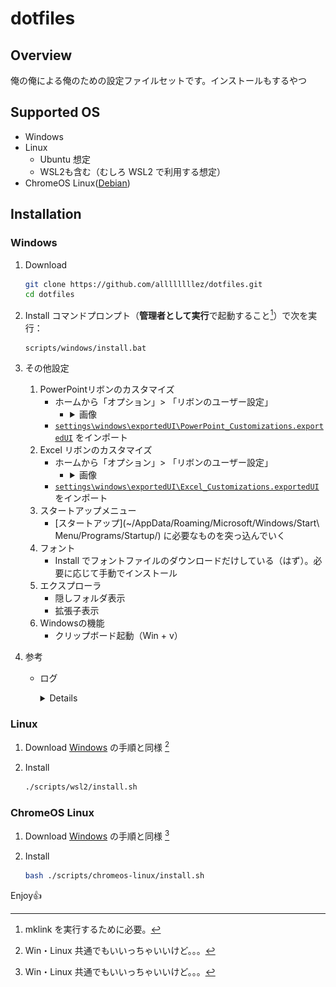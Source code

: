 # dotfiles

## Overview
俺の俺による俺のための設定ファイルセットです。インストールもするやつ

## Supported OS
- Windows
- Linux
    - Ubuntu 想定
    - WSL2も含む（むしろ WSL2 で利用する想定）
- ChromeOS Linux([Debian](https://support.google.com/chromebook/answer/9145439))

## Installation

### Windows

1. Download

   ```bash
   git clone https://github.com/allllllllez/dotfiles.git
   cd dotfiles
   ```

1. Install
   コマンドプロンプト（**管理者として実行**で起動すること[^1]）で次を実行：

   ```command
   scripts/windows/install.bat
   ```

1. その他設定
    1. PowerPointリボンのカスタマイズ
        - ホームから「オプション」> 「リボンのユーザー設定」
            - <details>
              <summary>画像</summary>

              ![alt text](images/image_1.png)
              </details>
        - [`settings\windows\exportedUI\PowerPoint_Customizations.exportedUI`](./settings/windows/exportedUI/PowerPoint_Customizations.exportedUI) をインポート
    1. Excel リボンのカスタマイズ
        - ホームから「オプション」> 「リボンのユーザー設定」
            - <details>
              <summary>画像</summary>

              ![alt text](images/image_2.png)
              </details>
        - [`settings\windows\exportedUI\Excel_Customizations.exportedUI`](./settings/windows/exportedUI/Excel_Customizations.exportedUI) をインポート
    1. スタートアップメニュー
        - [スタートアップ](~/AppData/Roaming/Microsoft/Windows/Start\ Menu/Programs/Startup/) に必要なものを突っ込んでいく
    1. フォント
        - Install でフォントファイルのダウンロードだけしている（はず）。必要に応じて手動でインストール
    1. エクスプローラ
        - 隠しフォルダ表示
        - 拡張子表示
    1. Windowsの機能
        - クリップボード起動（Win + v）

1. 参考
    - ログ  
      <details>

      ```log
      $ winget.exe list | grep winget
      NVM for Windows 1.2.2                   CoreyButler.NVMforWindows               1.2.2                            winget
      Docker Desktop                          Docker.DockerDesktop                    4.42.1                           winget
      Git                                     Git.Git                                 2.50.0                           winget
      Microsoft 365 Apps for enterprise - en… Microsoft.Office                        16.0.18827.20164                 winget
      Microsoft 365 Apps for enterprise - ja… Microsoft.Office                        16.0.18827.20164                 winget
      Microsoft OneDrive                      Microsoft.OneDrive                      25.095.0518.0002                 winget
      Unity 6000.0.51f1                       Unity.Unity.6000                        6000.0.51f1                      winget
      Microsoft Visual C++ 2010  x64 Redistr… Microsoft.VCRedist.2010.x64             10.0.40219                       winget
      Google Chrome                           Google.Chrome                           131.0.6778.86     137.0.7151.120 winget
      AWS Command Line Interface v2           Amazon.AWSCLI                           2.27.40.0                        winget
      Google Cloud SDK                        Google.CloudSDK                         Unknown           527.0.0        winget
      Microsoft Edge                          Microsoft.Edge                          137.0.3296.93                    winget
      OBS Studio                              OBSProject.OBSStudio                    31.0.3                           winget
      Microsoft Visual C++ 2013 Redistributa… Microsoft.VCRedist.2013.x64             12.0.30501.0      12.0.40664.0   winget
      Microsoft Windows Desktop Runtime - 6.… Microsoft.DotNet.DesktopRuntime.6       6.0.36                           winget
      Microsoft Visual C++ 2015-2019 Redistr… Microsoft.VCRedist.2015+.x86            14.28.29914.0     14.44.35211.0  winget
      Chrome Remote Desktop Host              Google.ChromeRemoteDesktopHost          138.0.7204.6                     winget
      Microsoft Visual C++ 2015-2022 Redistr… Microsoft.VCRedist.2015+.x64            14.42.34433.0     14.44.35211.0  winget
      Epic Games Launcher                     EpicGames.EpicGamesLauncher             1.3.149.0                        winget
      Microsoft Windows Desktop Runtime - 8.… Microsoft.DotNet.DesktopRuntime.8       8.0.16            8.0.17         winget
      Obsidian                                Obsidian.Obsidian                       1.8.10                           winget
      jq                                      jqlang.jq                               1.8.0                            winget
      fzf                                     junegunn.fzf                            0.62.0                           winget
      Ollama version 0.9.2                    Ollama.Ollama                           0.9.2                            winget
      Microsoft Visual Studio Code (User)     Microsoft.VisualStudioCode              1.101.1                          winget
      Ubuntu                                  Canonical.Ubuntu                        2404.1.68.0                      winget
      Microsoft Teams                         Microsoft.Teams                         25153.1010.3727.…                winget
      アプリ インストーラー                   Microsoft.AppInstaller                  1.25.390.0                       winget
      Microsoft.UI.Xaml.2.7                   Microsoft.UI.Xaml.2.7                   7.2409.9001.0                    winget
      Microsoft.UI.Xaml.2.7                   Microsoft.UI.Xaml.2.7                   7.2409.9001.0                    winget
      Microsoft.UI.Xaml.2.8                   Microsoft.UI.Xaml.2.8                   8.2501.31001.0                   winget
      Microsoft.UI.Xaml.2.8                   Microsoft.UI.Xaml.2.8                   8.2501.31001.0                   winget
      Microsoft Visual C++ 2015 UWP Desktop … Microsoft.VCLibs.Desktop.14             14.0.33728.0                     winget
      Microsoft Visual C++ 2015 UWP Desktop … Microsoft.VCLibs.Desktop.14             14.0.33728.0                     winget
      Windows ターミナル                      Microsoft.WindowsTerminal               1.22.11141.0                     winget
      Windows Package Manager Source (winget… MSIX\Microsoft.Winget.Source_2025.623.… 2025.623.652.29   
      ```
      </details>

[^1]: mklink を実行するために必要。

### Linux

1. Download
   [Windows](#windows) の手順と同様 [^2]

2. Install

   ```bash session
   ./scripts/wsl2/install.sh
   ```

[^2]: Win・Linux 共通でもいいっちゃいいけど。。。

### ChromeOS Linux

1. Download
   [Windows](#windows) の手順と同様 [^2]

2. Install

   ```bash session
   bash ./scripts/chromeos-linux/install.sh
   ```

Enjoy👍
